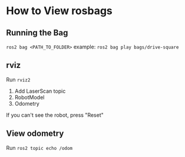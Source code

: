 # How to View rosbags

## Running the Bag

`ros2 bag <PATH_TO_FOLDER>`
example: `ros2 bag play bags/drive-square`

## rviz

Run `rviz2`

1. Add LaserScan topic
2. RobotModel
3. Odometry

If you can't see the robot, press "Reset"

## View odometry

Run `ros2 topic echo /odom` 

